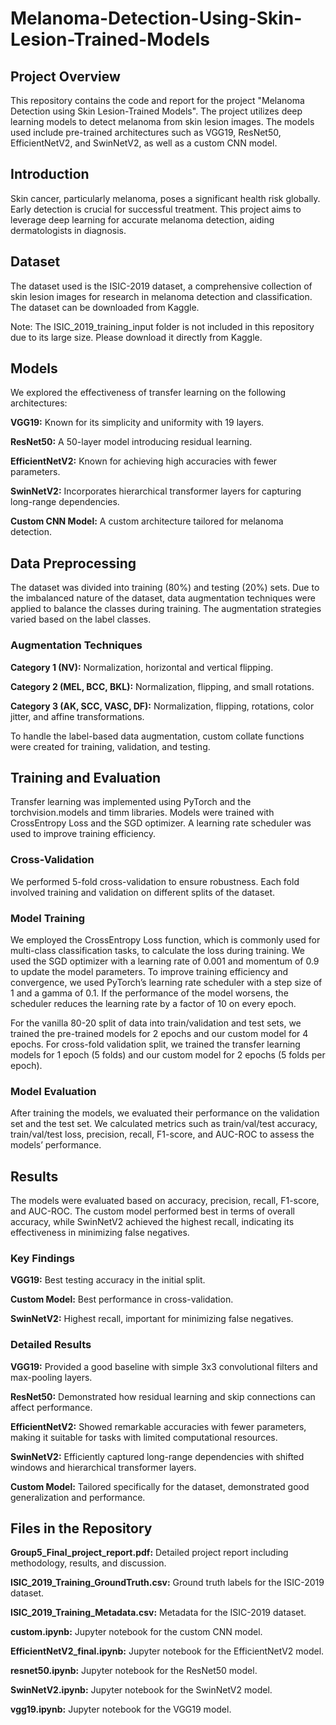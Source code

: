 # Melanoma-Detection-Using-Skin-Lesion-Trained-Models

## Project Overview

This repository contains the code and report for the project "Melanoma Detection using Skin Lesion-Trained Models". The project utilizes deep learning models to detect melanoma from skin lesion images. The models used include pre-trained architectures such as VGG19, ResNet50, EfficientNetV2, and SwinNetV2, as well as a custom CNN model.

## Introduction

Skin cancer, particularly melanoma, poses a significant health risk globally. Early detection is crucial for successful treatment. This project aims to leverage deep learning for accurate melanoma detection, aiding dermatologists in diagnosis.

## Dataset

The dataset used is the ISIC-2019 dataset, a comprehensive collection of skin lesion images for research in melanoma detection and classification. The dataset can be downloaded from Kaggle.

Note: The ISIC_2019_training_input folder is not included in this repository due to its large size. Please download it directly from Kaggle.

## Models

We explored the effectiveness of transfer learning on the following architectures:

**VGG19:** Known for its simplicity and uniformity with 19 layers.

**ResNet50:** A 50-layer model introducing residual learning.

**EfficientNetV2:** Known for achieving high accuracies with fewer parameters.

**SwinNetV2:** Incorporates hierarchical transformer layers for capturing long-range dependencies.

**Custom CNN Model:** A custom architecture tailored for melanoma detection.

## Data Preprocessing

The dataset was divided into training (80%) and testing (20%) sets. Due to the imbalanced nature of the dataset, data augmentation techniques were applied to balance the classes during training. The augmentation strategies varied based on the label classes.

### Augmentation Techniques

**Category 1 (NV):** Normalization, horizontal and vertical flipping.

**Category 2 (MEL, BCC, BKL):** Normalization, flipping, and small rotations.

**Category 3 (AK, SCC, VASC, DF):** Normalization, flipping, rotations, color jitter, and affine transformations.

To handle the label-based data augmentation, custom collate functions were created for training, validation, and testing.

## Training and Evaluation

Transfer learning was implemented using PyTorch and the torchvision.models and timm libraries. Models were trained with CrossEntropy Loss and the SGD optimizer. A learning rate scheduler was used to improve training efficiency.

### Cross-Validation

We performed 5-fold cross-validation to ensure robustness. Each fold involved training and validation on different splits of the dataset.

### Model Training

We employed the CrossEntropy Loss function, which is commonly used for multi-class classification tasks, to calculate the loss during training. We used the SGD optimizer with a learning rate of 0.001 and momentum of 0.9 to update the model parameters. To improve training efficiency and convergence, we used PyTorch’s learning rate scheduler with a step size of 1 and a gamma of 0.1. If the performance of the model worsens, the scheduler reduces the learning rate by a factor of 10 on every epoch.

For the vanilla 80-20 split of data into train/validation and test sets, we trained the pre-trained models for 2 epochs and our custom model for 4 epochs. For cross-fold validation split, we trained the transfer learning models for 1 epoch (5 folds) and our custom model for 2 epochs (5 folds per epoch).

### Model Evaluation

After training the models, we evaluated their performance on the validation set and the test set. We calculated metrics such as train/val/test accuracy, train/val/test loss, precision, recall, F1-score, and AUC-ROC to assess the models’ performance.

## Results

The models were evaluated based on accuracy, precision, recall, F1-score, and AUC-ROC. The custom model performed best in terms of overall accuracy, while SwinNetV2 achieved the highest recall, indicating its effectiveness in minimizing false negatives.

### Key Findings

**VGG19:** Best testing accuracy in the initial split.

**Custom Model:** Best performance in cross-validation.

**SwinNetV2:** Highest recall, important for minimizing false negatives.

### Detailed Results

**VGG19:** Provided a good baseline with simple 3x3 convolutional filters and max-pooling layers.

**ResNet50:** Demonstrated how residual learning and skip connections can affect performance.

**EfficientNetV2:** Showed remarkable accuracies with fewer parameters, making it suitable for tasks with limited computational resources.

**SwinNetV2:** Efficiently captured long-range dependencies with shifted windows and hierarchical transformer layers.

**Custom Model:** Tailored specifically for the dataset, demonstrated good generalization and performance.

## Files in the Repository

**Group5_Final_project_report.pdf:** Detailed project report including methodology, results, and discussion.

**ISIC_2019_Training_GroundTruth.csv:** Ground truth labels for the ISIC-2019 dataset.

**ISIC_2019_Training_Metadata.csv:** Metadata for the ISIC-2019 dataset.

**custom.ipynb:** Jupyter notebook for the custom CNN model.

**EfficientNetV2_final.ipynb:** Jupyter notebook for the EfficientNetV2 model.

**resnet50.ipynb:** Jupyter notebook for the ResNet50 model.

**SwinNetV2.ipynb:** Jupyter notebook for the SwinNetV2 model.

**vgg19.ipynb:** Jupyter notebook for the VGG19 model.
